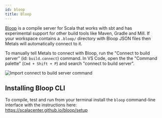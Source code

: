 ```yaml
---
id: bloop
title: Bloop
---
```


[Bloop](https://scalacenter.github.io/bloop) is a compile server for Scala that
works with sbt and has experimental support for other build tools like Maven,
Gradle and Mill. If your workspace contains a `.bloop/` directory with Bloop
JSON files then Metals will automatically connect to it.

To manually tell Metals to connect with Bloop, run the "Connect to build server"
(id: `build.connect`) command. In VS Code, open the the "Command palette"
(`Cmd + Shift + P`) and search "connect to build server".

![Import connect to build server command](https://i.imgur.com/mIR0WTe.png)

## Installing Bloop CLI

To compile, test and run from your terminal install the `bloop` command-line
interface with the instructions here: https://scalacenter.github.io/bloop/setup

```scala mdoc:custom-bloop

```
